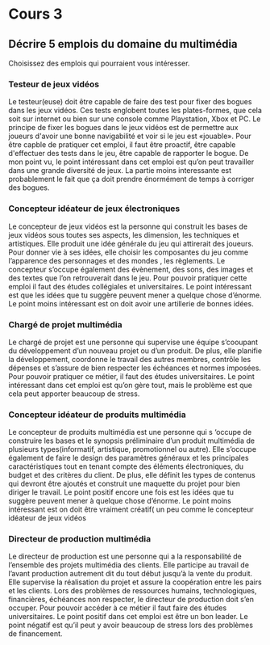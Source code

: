 # Cours 3
## Décrire 5 emplois du domaine du multimédia
Choisissez des emplois qui pourraient vous intéresser. 

### Testeur de jeux vidéos
Le testeur(euse) doit être capable de faire des test pour fixer des bogues dans les jeux vidéos. Ces tests englobent toutes les plates-formes, que cela soit sur internet ou bien sur une console comme Playstation, Xbox et PC. Le principe de fixer les bogues dans le jeux vidéos est de permettre aux joueurs d'avoir une bonne navigabilité et voir si le jeu est «jouable». Pour être capble de pratiquer cet emploi, il faut être proactif, être capable d'effectuer des tests dans le jeu, être capable de rapporter le bogue. De mon point vu, le point intéressant dans cet emploi est qu’on peut travailler dans une grande diversité de jeux. La partie moins interessante est probablement le fait que ça doit prendre énormément de temps à corriger des bogues.
  

### Concepteur idéateur de jeux électroniques 
Le concepteur de jeux vidéos est la personne qui construit les bases de jeux vidéos sous toutes ses aspects, les dimension, les techniques et artistiques. Elle produit une idée générale du jeu qui attirerait des joueurs. Pour donner vie à ses idées, elle choisir les composantes du jeu comme l’apparence des personnages et des mondes , les règlements. Le concepteur s’occupe également des évènement, des sons, des images et des textes que l’on retrouverait dans le jeu. Pour pouvoir pratiquer cette emploi il faut des études collégiales et universitaires. Le point intéressant est que les idées que tu suggère peuvent mener a quelque chose d’énorme. Le point moins intéressant est on doit avoir une artillerie de bonnes idées.

### Chargé de projet multimédia 
Le chargé de projet est une personne qui supervise une équipe s’cooupant du développement d’un nouveau projet ou d’un produit. De plus, elle planifie la développement, coordonne le travail des autres membres, contrôle les dépenses et s’assure de bien respecter les échéances et normes imposées. Pour pouvoir pratiquer ce métier, il faut des études universitaires. Le point intéressant dans cet emploi est qu’on gère tout, mais le problème est que cela peut apporter beaucoup de stress. 

### Concepteur idéateur de produits multimédia
Le concepteur de produits multimédia est une personne qui s ‘occupe de construire les bases et le synopsis préliminaire d’un produit multimédia de plusieurs types(informatif, artistique, promotionnel ou autre). Elle s’occupe également de faire le design des paramètres généraux et les principales caractéristiques tout en tenant compte des éléments électroniques, du budget et des critères du client. De plus, elle définit les types de contenus qui devront être ajoutés et construit une maquette du projet pour bien diriger le travail. Le point positif encore une fois est les idées que tu suggère peuvent mener à quelque chose d’énorme. Le point moins intéressant est on doit être vraiment créatif( un peu comme le concepteur idéateur de jeux vidéos

### Directeur de production multimédia 
Le directeur de production est une personne qui a la responsabilité de l’ensemble des projets multimédia des clients. Elle participe au travail de l’avant production autrement dit du tout début jusqu’à la vente du produit. Elle supervise la réalisation du projet et assure la coopération entre les pairs et les clients. Lors des problèmes de ressources humains, technologiques, financières, échéances non respecter, le directeur de production doit s’en occuper. Pour pouvoir accéder à ce métier il faut faire des études universitaires. Le point positif dans cet emploi est être un bon leader. Le point négatif est qu’il peut y avoir beaucoup de stress lors des problèmes de financement.


